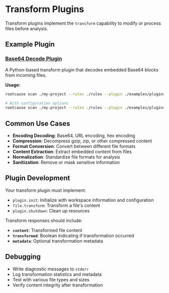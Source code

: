 # Transform Plugins

Transform plugins implement the `transform` capability to modify or process files before analysis.

## Example Plugin

### [Base64 Decode Plugin](decodebase64/)

A Python-based transform plugin that decodes embedded Base64 blocks from incoming files.

**Usage:**
```bash
rootcause scan ./my-project --rules ./rules --plugin ./examples/plugins/transform/decodebase64

# With configuration options
rootcause scan ./my-project --rules ./rules --plugin ./examples/plugins/transform/decodebase64 --plugin-opt decodebase64.mode=aggressive
```

## Common Use Cases

- **Encoding Decoding**: Base64, URL encoding, hex encoding
- **Compression**: Decompress gzip, zip, or other compressed content
- **Format Conversion**: Convert between different file formats
- **Content Extraction**: Extract embedded content from files
- **Normalization**: Standardize file formats for analysis
- **Sanitization**: Remove or mask sensitive information

## Plugin Development

Your transform plugin must implement:
- `plugin.init`: Initialize with workspace information and configuration
- `file.transform`: Transform a file's content
- `plugin.shutdown`: Clean up resources

Transform responses should include:
- **`content`**: Transformed file content
- **`transformed`**: Boolean indicating if transformation occurred
- **`metadata`**: Optional transformation metadata

## Debugging

- Write diagnostic messages to `stderr`
- Log transformation statistics and metadata
- Test with various file types and sizes
- Verify content integrity after transformation
